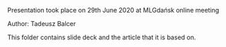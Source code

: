 Presentation took place on 29th June 2020 at MLGdańsk online meeting

Author: Tadeusz Balcer

This folder contains slide deck and the article that it is based on.
